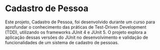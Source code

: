 # Cadastro de Pessoa

Este projeto, Cadastro de Pessoa, foi desenvolvido durante um curso para aprofundar o conhecimento das práticas de Test-Driven Development (TDD), utilizando os frameworks JUnit 4 e JUnit 5. O projeto explora a aplicação dessas versões do JUnit no desenvolvimento e validação de funcionalidades de um sistema de cadastro de pessoas.
